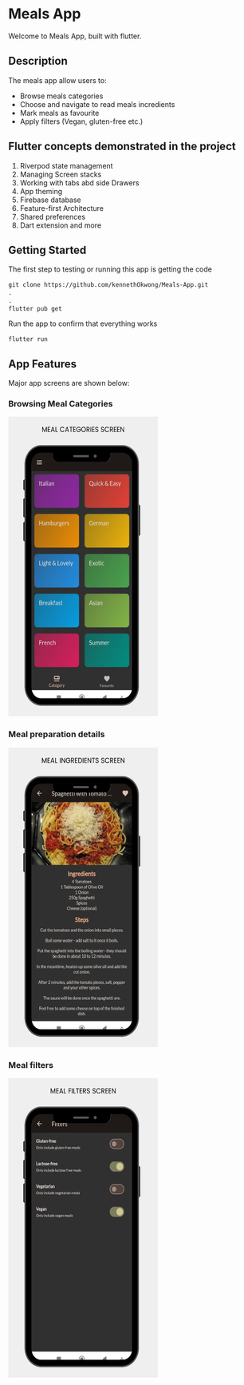 # Meals App

Welcome to Meals App, built with flutter.

## Description
The meals app allow users to:
- Browse meals categories
- Choose and navigate to read meals incredients
- Mark meals as favourite
- Apply filters (Vegan, gluten-free etc.)

## Flutter concepts demonstrated in the project
1. Riverpod state management
2. Managing Screen stacks
3. Working with tabs abd side Drawers
4. App theming
5. Firebase database
6. Feature-first Architecture
7. Shared preferences
8. Dart extension and more

## Getting Started
The first step to testing or running this app is getting the code

    git clone https://github.com/kennethOkwong/Meals-App.git
    .
    .
    flutter pub get

Run the app to confirm that everything works
    
    flutter run

## App Features
Major app screens are shown below:

### Browsing Meal Categories
<img src="./readMe_screenshots/categories.png" width="300" height="600">

### Meal preparation details
<img src="./readMe_screenshots/mealdetails.png" width="300" height="600">

### Meal filters
<img src="./readMe_screenshots/filters.png" width="300" height="600">

